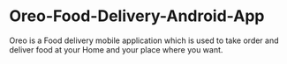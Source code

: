 # Oreo-Food-Delivery-Android-App
Oreo is a Food delivery mobile application which is used to take order and deliver food at your Home and your place where you want.
